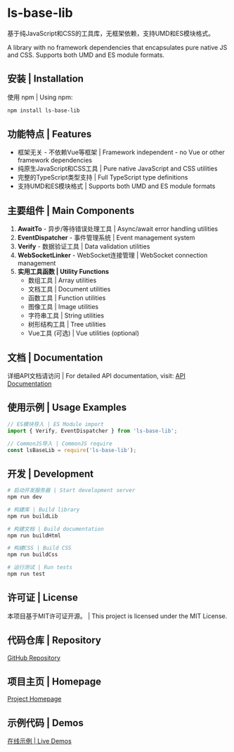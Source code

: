 # ls-base-lib

基于纯JavaScript和CSS的工具库，无框架依赖，支持UMD和ES模块格式。

A library with no framework dependencies that encapsulates pure native JS and CSS. Supports both UMD and ES module formats.

## 安装 | Installation

使用 npm | Using npm:
```bash
npm install ls-base-lib
```

## 功能特点 | Features

- 框架无关 - 不依赖Vue等框架 | Framework independent - no Vue or other framework dependencies
- 纯原生JavaScript和CSS工具 | Pure native JavaScript and CSS utilities
- 完整的TypeScript类型支持 | Full TypeScript type definitions
- 支持UMD和ES模块格式 | Supports both UMD and ES module formats

## 主要组件 | Main Components

1. **AwaitTo** - 异步/等待错误处理工具 | Async/await error handling utilities
2. **EventDispatcher** - 事件管理系统 | Event management system
3. **Verify** - 数据验证工具 | Data validation utilities
4. **WebSocketLinker** - WebSocket连接管理 | WebSocket connection management
5. **实用工具函数 | Utility Functions**
   - 数组工具 | Array utilities
   - 文档工具 | Document utilities
   - 函数工具 | Function utilities
   - 图像工具 | Image utilities
   - 字符串工具 | String utilities
   - 树形结构工具 | Tree utilities
   - Vue工具 (可选) | Vue utilities (optional)

## 文档 | Documentation

详细API文档请访问 | For detailed API documentation, visit:
[API Documentation](https://hackeriori.github.io/ls-base-lib/modules/index.html)

## 使用示例 | Usage Examples

```typescript
// ES模块导入 | ES Module import
import { Verify, EventDispatcher } from 'ls-base-lib';

// CommonJS导入 | CommonJS require
const lsBaseLib = require('ls-base-lib');
```

## 开发 | Development

```bash
# 启动开发服务器 | Start development server
npm run dev

# 构建库 | Build library
npm run buildLib

# 构建文档 | Build documentation
npm run buildHtml

# 构建CSS | Build CSS
npm run buildCss

# 运行测试 | Run tests
npm run test
```

## 许可证 | License

本项目基于MIT许可证开源。 | This project is licensed under the MIT License.

## 代码仓库 | Repository

[GitHub Repository](https://github.com/hackeriori/ls-base-lib)

## 项目主页 | Homepage

[Project Homepage](https://hackeriori.github.io/ls-base-lib)

## 示例代码 | Demos

[在线示例 | Live Demos](https://hackeriori.github.io/ls-base-lib/demo/)
